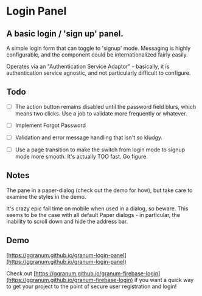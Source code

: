 Login Panel
============


## A basic login / 'sign up' panel.

A simple login form that can toggle to 'signup' mode. Messaging is highly configurable, and the component could be internationalized fairly easily.

Operates via an "Authentication Service Adaptor" - basically, it is authentication service agnostic, and not particularly difficult to configure.



## Todo
- [ ] The action button remains disabled until the password field blurs, which means two clicks. Use a job to validate more frequently or whatever.
- [ ] Implement Forgot Password
- [ ] Validation and error message handling that isn't so kludgy.
- [ ] Use a page transition to make the switch from login mode to signup mode more smooth. It's actually TOO fast. Go figure.


## Notes

The pane in a paper-dialog (check out the demo for how), but take care to examine the styles in the demo.

It's crazy epic fail time on mobile when used in a dialog, so beware. This seems to be the case with all default Paper dialogs - in particular, the inability to scroll down and hide the address bar.




## Demo
[https://ggranum.github.io/granum-login-panel](https://ggranum.github.io/granum-login-panel)

Check out [https://ggranum.github.io/granum-firebase-login](https://ggranum.github.io/granum-firebase-login) if you want a quick way to get your project
to the point of secure user registration and login!

